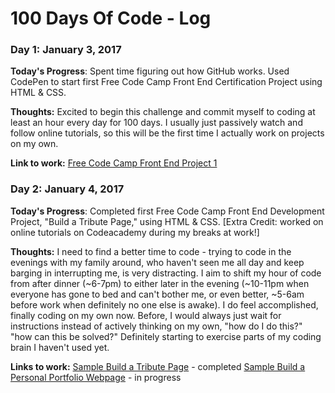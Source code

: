 # 100 Days Of Code - Log

### Day 1: January 3, 2017 

**Today's Progress**:  Spent time figuring out how GitHub works. Used CodePen to start first Free Code Camp Front End Certification Project using HTML & CSS.

**Thoughts:** Excited to begin this challenge and commit myself to coding at least an hour every day for 100 days. I usually just passively watch and follow online tutorials, so this will be the first time I actually work on projects on my own.

**Link to work:** [Free Code Camp Front End Project 1](https://codepen.io/surrealstardust/pen/ygLELP)

### Day 2: January 4, 2017 

**Today's Progress**:  Completed first Free Code Camp Front End Development Project, "Build a Tribute Page," using HTML & CSS. [Extra Credit: worked on online tutorials on Codeacademy during my breaks at work!]

**Thoughts:** I need to find a better time to code - trying to code in the evenings with my family around, who haven't seen me all day and keep barging in interrupting me, is very distracting. I aim to shift my hour of code from after dinner (~6-7pm) to either later in the evening (~10-11pm when everyone has gone to bed and can't bother me, or even better, ~5-6am before work when definitely no one else is awake). I do feel accomplished, finally coding on my own now. Before, I would always just wait for instructions instead of actively thinking on my own, "how do I do this?" "how can this be solved?" Definitely starting to exercise parts of my coding brain I haven't used yet. 

**Links to work:** [Sample Build a Tribute Page](http://codepen.io/surrealstardust/pen/YNPpwo) - completed
  [Sample Build a Personal Portfolio Webpage](http://codepen.io/surrealstardust/pen/xgbRZy) - in progress 
                  
                   
